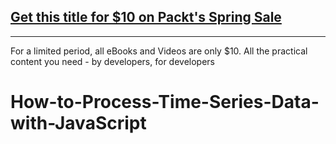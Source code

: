 ## [Get this title for $10 on Packt's Spring Sale](https://www.packt.com/V17688?utm_source=github&utm_medium=packt-github-repo&utm_campaign=spring_10_dollar_2022)
-----
For a limited period, all eBooks and Videos are only $10. All the practical content you need \- by developers, for developers

# How-to-Process-Time-Series-Data-with-JavaScript